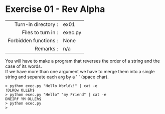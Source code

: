# Exercise 01 - Rev Alpha

|                         |                    |
| -----------------------:| ------------------ |
|   Turn-in directory :   |  ex01              |
|   Files to turn in :    |  exec.py           |
|   Forbidden functions : |  None              |
|   Remarks :             |  n/a               |

You will have to make a program that reverses the order of a string and the case of its words.  
If we have more than one argument we have to merge them into a single string and separate each arg by a ' ' (space char).  

```console
> python exec.py "Hello World\!" | cat -e
!DLROw OLLEh$
> python exec.py "Hello" "my Friend" | cat -e
DNEIRf YM OLLEh$
> python exec.py
>
```
